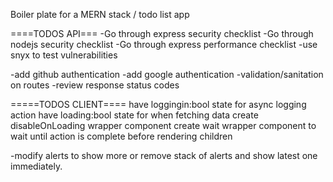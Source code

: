 Boiler plate for a MERN stack / todo list app

====TODOS API===
-Go through express security checklist
-Go through nodejs security checklist
-Go through express performance checklist
-use snyx to test vulnerabilities

-add github authentication
-add google authentication
-validation/sanitation on routes
-review response status codes

=====TODOS CLIENT====
have loggingin:bool state for async logging action
have loading:bool state for when fetching data
create disableOnLoading wrapper component
create wait wrapper component to wait until action is complete before rendering children

-modify alerts to show more or remove stack of alerts and show latest one immediately.
